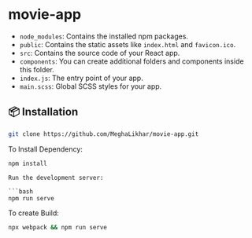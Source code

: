 # movie-app

- `node_modules`: Contains the installed npm packages.
- `public`: Contains the static assets like `index.html` and `favicon.ico`.
- `src`: Contains the source code of your React app.
- `components`: You can create additional folders and components inside this folder.
- `index.js`: The entry point of your app.
- `main.scss`: Global SCSS styles for your app.

## 📦 Installation

```bash
git clone https://github.com/MeghaLikhar/movie-app.git

```
To Install Dependency:

```bash
npm install
```

```
Run the development server:

```bash
npm run serve
```
To create Build:

```bash
npx webpack && npm run serve

```

